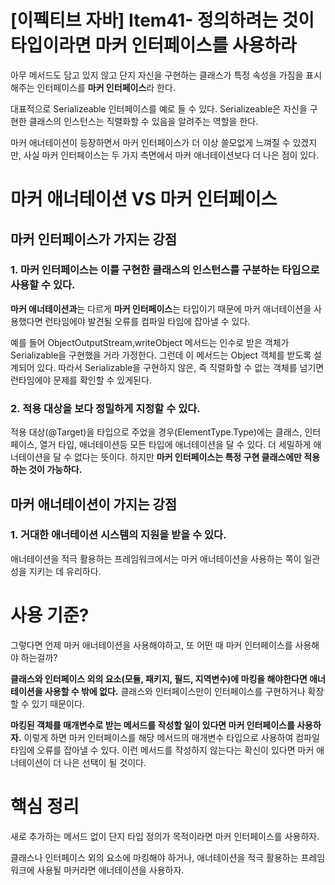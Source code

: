 # [이펙티브 자바] Item41- 정의하려는 것이 타입이라면 마커 인터페이스를 사용하라

아무 메서드도 담고 있지 않고 단지 자신을 구현하는 클래스가 특정 속성을 가짐을 표시해주는 인터페이스를 **마커 인터페이스**라 한다. 

대표적으로 Serializeable 인터페이스를 예로 들 수 있다. Serializeable은 자신을 구현한 클래스의 인스턴스는 직렬화할 수 있음을 알려주는 역할을 한다.

마커 애너테이션이 등장하면서 마커 인터페이스가 더 이상 쓸모없게 느껴질 수 있겠지만, 사실 마커 인터페이스는 두 가지 측면에서 마커 애너테이션보다 더 나은 점이 있다.

# 마커 애너테이션 VS 마커 인터페이스

## 마커 인터페이스가 가지는 강점

### 1. 마커 인터페이스는 이를 구현한 클래스의 인스턴스를 구분하는 타입으로 사용할 수 있다.

**마커 애너테이션과**는 다르게 **마커 인터페이스**는 타입이기 때문에 마커 애너테이션을 사용했다면 런타임에야 발견될 오류를 컴파일 타임에 잡아낼 수 있다.

예를 들어 ObjectOutputStream,writeObject 메서드는 인수로 받은 객체가 Serializable을 구현했을 거라 가정한다. 그런데 이 메서드는 Object 객체를 받도록 설계되어 있다. 따라서 Serializable을 구현하지 않은, 즉 직렬화할 수 없는 객체를 넘기면 런타임에야 문제를 확인할 수 있게된다. 

### 2. 적용 대상을 보다 정밀하게 지정할 수 있다.

적용 대상(@Target)을 타입으로 주었을 경우(ElementType.Type)에는 클래스, 인터페이스, 열거 타입, 애너테이션등 모든 타입에 애너테이션을 달 수 있다. 더 세밀하게 애너테이션을 달 수 없다는 뜻이다. 하지만 **마커 인터페이스는 특정 구현 클래스에만 적용하는 것이 가능하다.**

## 마커 애너테이션이 가지는 강점

### 1. 거대한 애너테이션 시스템의 지원을 받을 수 있다.

애너테이션을 적극 활용하는 프레임워크에서는 마커 애너테이션을 사용하는 쪽이 일관성을 지키는 데 유리하다.

# 사용 기준?

그렇다면 언제 마커 애너테이션을 사용해야하고, 또 어떤 때 마커 인터페이스를 사용해야 하는걸까? 

**클래스와 인터페이스 외의 요소(모듈, 패키지, 필드, 지역변수)에 마킹을 해야한다면 애너테이션을 사용할 수 밖에 없다.** 클래스와 인터페이스만이 인터페이스를 구현하거나 확장할 수 있기 때문이다.

**마킹된 객체를 매개변수로 받는 메서드를 작성할 일이 있다면 마커 인터페이스를 사용하자.** 이렇게 하면 마커 인터페이스를 해당 메서드의 매개변수 타입으로 사용하여 컴파일타임에 오류를 잡아낼 수 있다. 이런 메서드를 작성하지 않는다는 확신이 있다면 마커 애너테이션이 더 나은 선택이 될 것이다.

# 핵심 정리

새로 추가하는 메서드 없이 단지 타입 정의가 목적이라면 마커 인터페이스를 사용하자.

클래스나 인터페이스 외의 요소에 마킹해야 하거나, 애너테이션을 적극 활용하는 프레임워크에 사용될 마커라면 애너테이션을 사용하자.